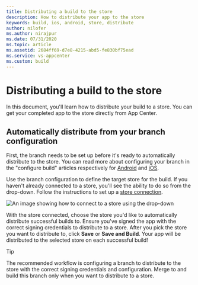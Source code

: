 ```yaml
---
title: Distributing a build to the store
description: How to distribute your app to the store
keywords: build, ios, android, store, distribute
author: nilofer
ms.author: nirajpur
ms.date: 07/31/2020
ms.topic: article
ms.assetid: 2684ff69-d7e8-4215-abd5-fe830bf75ead
ms.service: vs-appcenter
ms.custom: build
---
```


# Distributing a build to the store
In this document, you'll learn how to distribute your build to a store. You can get your completed app to the store directly from App Center.

## Automatically distribute from your branch configuration
First, the branch needs to be set up before it's ready to automatically distribute to the store. You can read more about configuring your branch in the "configure build" articles respectively for [Android](~/build/android/index.md) and [iOS](~/build/ios/index.md).

Use the branch configuration to define the target store for the build. If you haven't already connected to a store, you'll see the ability to do so from the drop-down. Follow the instructions to set up a [store connection](~/distribution/stores/index.md).

![An image showing how to connect to a store using the drop-down](~/build/images/distribute-to-store.png)

With the store connected, choose the store you'd like to automatically distribute successful builds to. Ensure you've signed the app with the correct signing credentials to distribute to a store. After you pick the store you want to distribute to, click **Save** or **Save and Build**. Your app will be distributed to the selected store on each successful build!

> [!TIP]
> The recommended workflow is configuring a branch to distribute to the store with the correct signing credentials and configuration. Merge to and build this branch only when you want to distribute to a store.
